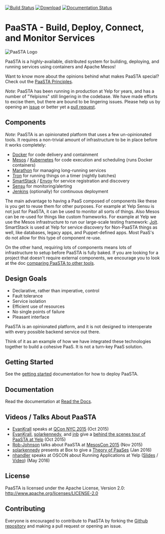 [![Build Status](https://travis-ci.org/Yelp/paasta.svg?branch=master)](https://travis-ci.org/Yelp/paasta)
[![Download](https://api.bintray.com/packages/yelp/paasta/paasta-tools/images/download.svg)](https://bintray.com/yelp/paasta/paasta-tools/_latestVersion)
[![Documentation Status](https://readthedocs.org/projects/paasta/badge/?version=latest)](https://paasta.readthedocs.io/en/latest/?badge=latest)

# PaaSTA - Build, Deploy, Connect, and Monitor Services
![PaaSTA Logo](http://engineeringblog.yelp.com/images/previews/paasta_preview.png)

PaaSTA is a highly-available, distributed system for building, deploying, and
running services using containers and Apache Mesos!

Want to know more about the opinions behind what makes PaaSTA special? Check
out the [PaaSTA Principles](http://paasta.readthedocs.io/en/latest/about/paasta_principles.html).

*Note*: PaaSTA has been running in production at Yelp for years,
and has a number of "Yelpisms" still lingering in the codebase. We have made
efforts to excise them, but there are bound to be lingering issues. Please help us
by opening an [issue](https://github.com/Yelp/paasta/issues/new) or
better yet a [pull request](https://github.com/Yelp/paasta/pulls).

## Components

*Note*: PaaSTA is an opinionated platform that uses a few un-opinionated
tools. It requires a non-trivial amount of infrastructure to be in place
before it works completely:

 * [Docker](http://www.docker.com/) for code delivery and containment
 * [Mesos](http://mesos.apache.org/) / [Kubernetes](https://kubernetes.io/) for code execution and scheduling (runs Docker containers)
 * [Marathon](https://mesosphere.github.io/marathon/) for managing long-running services
 * [Tron](https://tron.readthedocs.io/en/latest/) for running things on a timer (nightly batches)
 * [SmartStack](http://nerds.airbnb.com/smartstack-service-discovery-cloud/) / [Envoy](https://www.envoyproxy.io/) for service registration and discovery
 * [Sensu](https://sensuapp.org/) for monitoring/alerting
 * [Jenkins](https://jenkins-ci.org/) (optionally) for continuous deployment

The main advantage to having a PaaS composed of components like these is you
get to reuse them for other purposes. For example at Yelp Sensu is not just for
PaaSTA, it can be used to monitor all sorts of things. Also Mesos can be
re-used for things like custom frameworks. For example at Yelp we use the Mesos
infrastructure to run our large-scale testing framework:
[Jolt](https://dcos.io/events/2017/jolt-distributed-fault-tolerant-tests-at-scale-on-mesos/).
SmartStack is used at Yelp for service discovery for Non-PaaSTA things as well,
like databases, legacy apps, and Puppet-defined apps. Most PaaS's do not
allow for this type of component re-use.

On the other hand, requiring lots of components means lots of infrastructure to
setup before PaaSTA is fully baked. If you are looking for a project that
doesn't require external components, we encourage you to look at the doc
[comparing PaaSTA to other tools](https://github.com/Yelp/paasta/blob/master/comparison.md).

## Design Goals

 * Declarative, rather than imperative, control
 * Fault tolerance
 * Service isolation
 * Efficient use of resources
 * No single points of failure
 * Pleasant interface

PaaSTA is an opinionated platform, and it is not designed to interoperate with
every possible backend service out there.

Think of it as an example of how we have integrated these technologies together
to build a cohesive PaaS. It is not a turn-key PaaS solution.

## Getting Started

See the [getting started](http://paasta.readthedocs.io/en/latest/installation/getting_started.html)
documentation for how to deploy PaaSTA.

## Documentation

Read the documentation at [Read the Docs](http://paasta.readthedocs.io/en/latest/).

## Videos / Talks About PaaSTA

* [EvanKrall](https://github.com/EvanKrall) speaks at [QCon NYC 2015](http://www.infoq.com/presentations/paasta-yelp) (Oct 2015)
* [EvanKrall](https://github.com/EvanKrall), [solarkennedy](https://github.com/solarkennedy), and [jnb](https://github.com/jnb) give a [behind the scenes tour of PaaSTA at Yelp](https://vimeo.com/141231345) (Oct 2015)
* [Rob-Johnson](https://github.com/Rob-Johnson) talks about PaaSTA at [MesosCon 2015](https://www.youtube.com/watch?v=fxYfmzWctRc) (Nov 2015)
* [solarkennedy](https://github.com/solarkennedy) presents at Box to give a [Theory of PaaSes](https://youtu.be/YFDwdRVTg4g?t=33m11s) (Jan 2016)
* [nhandler](https://github.com/nhandler) speaks at OSCON about Running Applications at Yelp ([Slides](http://www.slideshare.net/NathanHandler/paasta-running-applications-at-yelp) / [Video](https://youtu.be/vISUXKeoqXM)) (May 2016)

## License

PaaSTA is licensed under the Apache License, Version 2.0: http://www.apache.org/licenses/LICENSE-2.0

## Contributing

Everyone is encouraged to contribute to PaaSTA by forking the
[Github repository](http://github.com/Yelp/PaaSTA) and making a pull request or
opening an issue.
